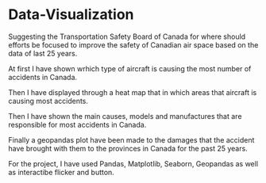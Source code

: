 # Data-Visualization
Suggesting the Transportation Safety Board of Canada for where should efforts be focused to improve the safety of Canadian air space based on the data of last 25 years.

At first I have shown wrhich type of aircraft is causing the most number of accidents in Canada.

Then I have displayed through a heat map that in which areas that aircraft is causing most accidents.

Then I have shown the main causes, models and manufactures that are responsible for most accidents in Canada.

Finally a geopandas plot have been made to the damages that the accident have brought with them to the provinces in Canada for the past 25 years.

For the project, I have used Pandas, Matplotlib, Seaborn, Geopandas as well as interactibe flicker and button.


